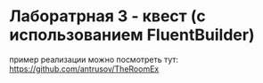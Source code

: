 # Лаборатрная 3 - квест (с использованием FluentBuilder)

пример реализации можно посмотреть тут: https://github.com/antrusov/TheRoomEx

